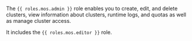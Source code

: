 The `{{ roles.mos.admin }}` role enables you to create, edit, and delete clusters, view information about clusters, runtime logs, and quotas as well as manage cluster access.

It includes the `{{ roles.mos.editor }}` role.
